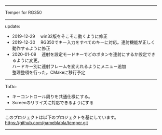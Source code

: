 ***
Temper for RG350 
***
update:
- 2019-12-29
　win32版をそこそこ動くように修正
- 2019-12-30
　RG350でキー入力をすべてのキーに対応。連射機能が正しく動作するように修正
- 2020-01-09
　連射を設定モードキーでどのボタンを連射にするか設定できるように変更。  
ハードキー別に連射フレームを変えれるようにメニュー追加  
整理整頓を行った。CMakeに移行予定

***
ToDo:
- キーコントロール周りを共通仕様にする。
- Screenのリサイズに対応できるようにする

***
このプロジェクトは以下のプロジェクトを基にしています。  
https://github.com/gameblabla/temper.git

***
